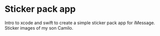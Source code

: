 # Sticker pack app

Intro to xcode and swift to create a simple sticker pack app for iMessage. Sticker images of my son Camilo. 
